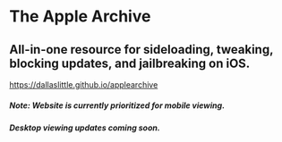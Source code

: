 # The Apple Archive
## All-in-one resource for sideloading, tweaking, blocking updates, and jailbreaking on iOS.
https://dallaslittle.github.io/applearchive

##### Note: Website is currently prioritized for mobile viewing. 
##### Desktop viewing updates coming soon.
